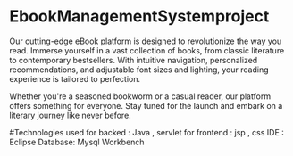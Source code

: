 # EbookManagementSystemproject
Our cutting-edge eBook platform is designed to revolutionize the way you read. Immerse yourself in a vast collection of books, from classic literature to contemporary bestsellers. With intuitive navigation, personalized recommendations, and adjustable font sizes and lighting, your reading experience is tailored to perfection.

Whether you're a seasoned bookworm or a casual reader, our platform offers something for everyone. Stay tuned for the launch and embark on a literary journey like never before.

#Technologies used
for backed : Java , servlet
for frontend : jsp , css
IDE : Eclipse 
Database: Mysql Workbench
